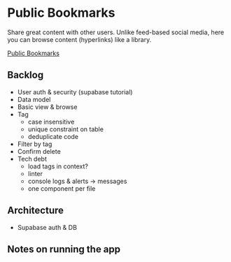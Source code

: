 # Public Bookmarks

Share great content with other users. Unlike feed-based social media, here you can browse content (hyperlinks) like a library.

[Public Bookmarks](https://publicbookmarks2.z22.web.core.windows.net/)

## Backlog

- User auth & security (supabase tutorial)
- Data model
- Basic view & browse
- Tag
    - case insensitive
    - unique constraint on table
    - deduplicate code
- Filter by tag
- Confirm delete
- Tech debt
    - load tags in context?
    - linter
    - console logs & alerts -> messages
    - one component per file


## Architecture

- Supabase auth & DB

## Notes on running the app
